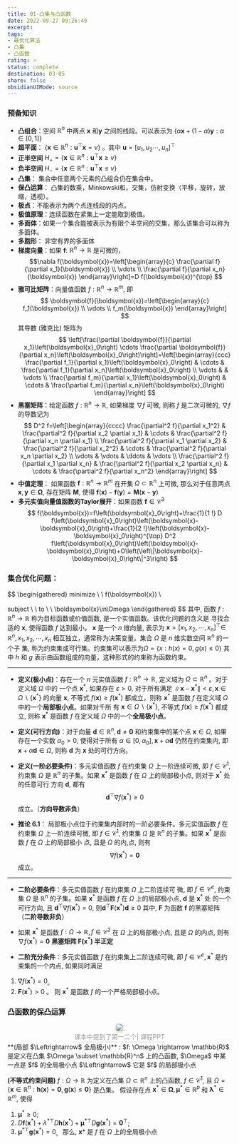 ```yaml
---
title: 01-凸集与凸函数
date: 2022-09-27 09:26:49
excerpt: 
tags: 
- 最优化算法
- 凸集
- 凸函数
rating: ⭐
status: complete 
destination: 03-05
share: false
obsidianUIMode: source
---
```

### 预备知识
- **凸组合**：空间 $\mathbb{R}^n$ 中两点 $\boldsymbol{x}$ 和$\boldsymbol{y}$ 之间的线段。可以表示为 $\{\alpha \boldsymbol{x} +(1-\alpha)\boldsymbol{y}:\alpha \in [0,1] \}$
- **超平面**： $\{\boldsymbol{x} \in \mathbb{R}^n : \boldsymbol{u}^{\top}\boldsymbol{x} = v \}$ 。其中 $\boldsymbol{u}=[u_1, u_2 \cdots , u_n]^{\top}$
- **正半空间** $H_{+}=\left\{\boldsymbol{x} \in \mathbb{R}^n: \boldsymbol{u}^{\top} \boldsymbol{x} \geqslant v\right\}$ 
- **负半空间** $H_{-}=\left\{\boldsymbol{x} \in \mathbb{R}^n: \boldsymbol{u}^{\top} \boldsymbol{x} \leqslant v\right\}$
- **凸集**： 集合中任意两个元素的凸组合仍在集合中。
- **保凸运算**： 凸集的数乘，Minkowski和，交集，仿射变换（平移，旋转，放缩，透视）。
- **极点**：不能表示为两个点连线段的内点。
- **极值原理**：连续函数在紧集上一定能取到极值。
- **多面体**：如果一个集合能被表示为有限个半空间的交集，那么该集合可以称为多面体。
- **多胞形**： 非空有界的多面体
- **梯度向量**：如果 $\boldsymbol{f}$: $\mathbb{R}^n \rightarrow \mathbb{R}$ 是可微的， $$\nabla f(\boldsymbol{x})=\left[\begin{array}{c}
\frac{\partial f}{\partial x_1}(\boldsymbol{x}) \\
\vdots \\
\frac{\partial f}{\partial x_n}(\boldsymbol{x})
\end{array}\right]=D f(\boldsymbol{x})^{\top}
$$
- **雅可比矩阵**：向量值函数 $f: \mathbb{R}^{n} \rightarrow \mathbb{R}^{m}$, 即
$$
\boldsymbol{f}(\boldsymbol{x})=\left[\begin{array}{c}
f_1(\boldsymbol{x}) \\
\vdots \\
f_m(\boldsymbol{x})
\end{array}\right]
$$
其导数 (雅克比) 矩阵为
$$
\left[\frac{\partial \boldsymbol{f}}{\partial x_1}\left(\boldsymbol{x}_0\right) \cdots \frac{\partial \boldsymbol{f}}{\partial x_n}\left(\boldsymbol{x}_0\right)\right]=\left[\begin{array}{ccc}
\frac{\partial f_1}{\partial x_1}\left(\boldsymbol{x}_0\right) & \cdots & \frac{\partial f_1}{\partial x_n}\left(\boldsymbol{x}_0\right) \\
\vdots & & \vdots \\
\frac{\partial f_m}{\partial x_1}\left(\boldsymbol{x}_0\right) & \cdots & \frac{\partial f_m}{\partial x_n}\left(\boldsymbol{x}_0\right)
\end{array}\right]
$$
- **黑塞矩阵**：给定函数 $f: \mathbb{R}^n \rightarrow \mathbb{R}$, 如果梯度 $\nabla f$ 可微, 则称 $f$ 是二次可微的, $\nabla f$ 的导数记为
$$
D^2 f=\left[\begin{array}{cccc}
\frac{\partial^2 f}{\partial x_1^2} & \frac{\partial^2 f}{\partial x_2 \partial x_1} & \cdots & \frac{\partial^2 f}{\partial x_n \partial x_1} \\
\frac{\partial^2 f}{\partial x_1 \partial x_2} & \frac{\partial^2 f}{\partial x_2^2} & \cdots & \frac{\partial^2 f}{\partial x_n \partial x_2} \\
\vdots & \vdots & \ddots & \vdots \\
\frac{\partial^2 f}{\partial x_1 \partial x_n} & \frac{\partial^2 f}{\partial x_2 \partial x_n} & \cdots & \frac{\partial^2 f}{\partial x_n^2}
\end{array}\right]
$$
- **中值定理**： 如果函数 $\boldsymbol{f}: \mathbb{R}^n \rightarrow \mathbb{R}^m$ 在开集 $\Omega \subset \mathbb{R}^n$ 上可微, 那么对于任意两点 $\boldsymbol{x}, \boldsymbol{y} \in \boldsymbol{\Omega}$, 存在矩阵 $\boldsymbol{M}$, 使得 $\boldsymbol{f}(\boldsymbol{x})-\boldsymbol{f}(\boldsymbol{y})=\boldsymbol{M}(\boldsymbol{x}-\boldsymbol{y})$
- **多元实值向量值函数的Taylor展开**：如果函数 $\boldsymbol{f} \in \mathcal{C}^3$
$$
f(\boldsymbol{x})=f\left(\boldsymbol{x}_0\right)+\frac{1}{1 !} D f\left(\boldsymbol{x}_0\right)\left(\boldsymbol{x}-\boldsymbol{x}_0\right)+\frac{1}{2 !}\left(\boldsymbol{x}-\boldsymbol{x}_0\right)^{\top} D^2 f\left(\boldsymbol{x}_0\right)\left(\boldsymbol{x}-\boldsymbol{x}_0\right)+O\left(\left\|\boldsymbol{x}-\boldsymbol{x}_0\right\|^3\right)
$$

### 集合优化问题：
$$
\begin{gathered}
minimize \ \ f(\boldsymbol{x}) \\

subject \ \ to \ \ \boldsymbol{x}\in\Omega
\end{gathered}
$$
其中, 函数 $f: \mathbb{R}^n \rightarrow \mathbb{R}$ 称为目标函数或价值函数, 是一个实值函数。该优化问题的含义是 寻找合适的 $\boldsymbol{x}$, 使得函数 $f$ 达到最小。 $\boldsymbol{x}$ 是一个 $n$ 维向量, 表示为 $\boldsymbol{x}=\left[x_1, x_2, \cdots, x_n\right]^{\top} \in$ $\mathbb{R}^n, x_1, x_2, \cdots, x_n$ 相互独立，通常称为决策变量。集合 $\Omega$ 是 $n$ 维实数空间 $\mathbb{R}^n$ 的一个子 集, 称为约束集或可行集。约束集可以表示为$\Omega = \left\{x:h(x)=0,g(x)\le 0 \right\}$ 其中 $h$ 和 $g$ 表示由函数组成的向量，这种形式的约束称为函数约束。
___
- **定义(极小点)**：存在一个 $n$ 元实值函数 $f: \mathbb{R}^n \rightarrow \mathbb{R}$, 定义域为 $\Omega \subset \mathbb{R}^n$ 。对于定义域 $\Omega$ 中的 一个点 $\boldsymbol{x}^*$, 如果存在 $\varepsilon>0$, 对于所有满足 $\left\|\boldsymbol{x}-\boldsymbol{x}^*\right\|<\varepsilon, \boldsymbol{x} \in \Omega \backslash\left\{\boldsymbol{x}^*\right\}$ 的向量 $\boldsymbol{x}$, 不等式 $f(\boldsymbol{x}) \geqslant f\left(\boldsymbol{x}^*\right)$ 都成立，则称 $\boldsymbol{x}^*$ 是函数 $f$ 在定义域 $\Omega$ 中的一个**局部极小点**。如果对千所 有 $\boldsymbol{x} \in \Omega \backslash\left\{\boldsymbol{x}^*\right\}$, 不等式 $f(\boldsymbol{x}) \geqslant f\left(\boldsymbol{x}^*\right)$ 都成立, 则称 $\boldsymbol{x}^*$ 是函数 $f$ 在定义域 $\Omega$ 中的一个**全局极小点**。

- **定义(可行方向)**：对于向量 $\boldsymbol{d} \in \mathbb{R}^n, \boldsymbol{d} \neq \mathbf{0}$ 和约束集中的某个点 $\boldsymbol{x} \in \Omega$, 如果存在一个实数 $\alpha_0>0$, 使得对于所有 $\alpha \in\left[0, \alpha_0\right], \boldsymbol{x}+\alpha \boldsymbol{d}$ 仍然在约束集内, 即 $\boldsymbol{x}+\alpha \boldsymbol{d} \in \Omega$, 则称 $\boldsymbol{d}$ 为 $\boldsymbol{x}$ 处的可行方向。

- **定义(一阶必要条件)**：多元实值函数 $f$ 在约束集 $\Omega$ 上一阶连续可微, 即 $f \in \mathcal{C}^1$, 约束集 $\Omega$ 是 $\mathbb{R}^n$ 的子集。如果 $\boldsymbol{x}^*$ 是函数 $f$ 在 $\Omega$ 上的局部极小点, 则对于 $\boldsymbol{x}^*$ 处的任意可行 方向 $\boldsymbol{d}$, 都有
$$
\boldsymbol{d}^{\top} \nabla f\left(\boldsymbol{x}^*\right) \geqslant 0
$$
成立。（**方向导数非负**）

- **推论 $6.1$**： 局部极小点位于约束集内部时的一阶必要条件。多元实值函数 $f$ 在约束集 $\Omega$ 上一阶连续可微, 即 $f \in \mathcal{C}^1$, 约束集 $\Omega$ 是 $\mathbb{R}^n$ 的子集。如果 $\boldsymbol{x}^*$ 是函数 $f$ 在 $\Omega$ 上的局部极小 点, 且是 $\Omega$ 的内,点, 则有
$$
\nabla f\left(\boldsymbol{x}^*\right)=\mathbf{0}
$$
成立。
****
- **二阶必要条件**：多元实值函数 $f$ 在约束集 $\Omega$ 上二阶连续可 微, 即 $f \in \mathcal{C}^e$, 约束集 $\Omega$ 是 $\mathbb{R}^n$ 的子集。如果 $\boldsymbol{x}^*$ 是函数 $f$ 在 $\Omega$ 上的局部极小点, $\boldsymbol{d}$ 是 $\boldsymbol{x}^*$ 处 的一个可行方向, 且 $\boldsymbol{d}^{\top} \nabla f\left(\boldsymbol{x}^*\right)=0$, 则$\boldsymbol{d}^{\top} \boldsymbol{F}\left(\boldsymbol{x}^*\right) \boldsymbol{d} \geqslant 0$ 其中, $\boldsymbol{F}$ 为函数 $\boldsymbol{f}$ 的黑塞矩阵（**二阶导数非负**）

- 如果 $\boldsymbol{x}^*$ 是函数 $f: \Omega \rightarrow \mathbb{R}, f \in \mathcal{C}^2$ 在 $\Omega$ 上的局部极小点, 且是 $\Omega$ 的内点, 则有 $\nabla f\left(\boldsymbol{x}^*\right)=\mathbf{0}$ **黑塞矩阵 $\boldsymbol{F}\left(\boldsymbol{x}^*\right)$ 半正定**

- **二阶充分条件**：多元实值函数 $f$ 在约束集上二阶连续可微, 即 $f \in \mathcal{C}^e, \boldsymbol{x}^*$ 是约束集的一个内点, 如果同时满足
1. $\nabla f\left(\boldsymbol{x}^*\right)=0_{\text {。 }}$
2. $\boldsymbol{F}\left(\boldsymbol{x}^*\right)>0$ 。
则 $\boldsymbol{x}^*$ 是函数 $f$ 的一个严格局部极小点。

### 凸函数的保凸运算
<center>
    <img style="border-radius: 0.3125em;
    box-shadow: 0 2px 4px 0 rgba(34,36,38,.12),0 2px 10px 0 rgba(34,36,38,.08);"
    src="https://i.imgur.com/pw1mbSj.png">
    <br>
    <div style="color:orange; border-bottom: 1px solid #d9d9d9;
    display: inline-block;
    color: #999;
    padding: 2px;">课本中提到了第一二个| 课程PPT
    </div>
</center>
 **(局部 $\Leftrightarrow$ 全局极小)** : $f: \Omega \rightarrow \mathbb{R}$ 是定义在凸集 $\Omega \subset \mathbb{R}^n$ 上的凸函数, $\Omega$ 中某一点是 $f$ 的全局极小点 $\Leftrightarrow$ 它是 $f$ 的局部极小点

 **(不等式约束问题)** $f: \Omega \rightarrow \mathbb{R}$ 为定义在凸集 $\Omega \subset \mathbb{R}^n$ 上的凸函数, $f \in \mathcal{C}^1$, 且 $\Omega=\left\{\boldsymbol{x} \in \mathbb{R}^n: \boldsymbol{h}(\boldsymbol{x})=\mathbf{0}, \boldsymbol{g}(\boldsymbol{x}) \leqslant \mathbf{0}\right\}$ 是凸集。
假设存在点 $\boldsymbol{x}^* \in \boldsymbol{\Omega}, \boldsymbol{\mu}^* \in \mathbb{R}^p$ 和 $\boldsymbol{\lambda}^* \in \mathbb{R}^m$, 使得
1. $\boldsymbol{\mu}^* \geqslant 0$;
2. $D \boldsymbol{f}\left(\boldsymbol{x}^*\right)+\lambda^{* \top} D \boldsymbol{h}\left(\boldsymbol{x}^*\right)+\boldsymbol{\mu}^{* \top} D \boldsymbol{g}\left(\boldsymbol{x}^*\right)=\mathbf{0}^{\top}$;
3. $\boldsymbol{\mu}^{* \top} \boldsymbol{g}\left(\boldsymbol{x}^*\right)=0_{\text {。 }}$
那么, $\boldsymbol{x} *$ 是 $f$ 在 $\Omega$ 上的全局极小点

